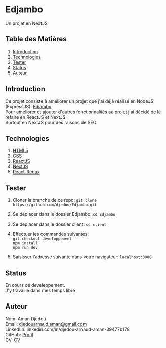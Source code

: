 # Edjambo
Un projet en NextJS

## Table des Matières
1. [Introduction](#Introduction)  
1. [Technologies](#Technologies)  
1. [Tester](#Tester)  
1. [Status](#Status)
1. [Auteur](#Auteur)  


## Introduction
Ce projet consiste à améliorer un projet que j'ai déjà réalisé en NodeJS (ExpressJS).  [Edjambo](https://notrebiencommun.org/)  
Pour améliorer et ajouter d'autres fonctionnalités au projet j'ai décidé de le refaire en ReactJS et NextJS  
Surtout en NextJS pour des raisons de SEO.

## Technologies
1. [HTML5](https://www.w3.org/TR/html52/)
1. [CSS](https://www.w3.org/Style/CSS/specs.fr.html)
1. [ReactJS](https://reactjs.org/)
1. [NextJS](https://nextjs.org/)
1. [React-Redux](https://react-redux.js.org/)

## Tester 
1. Cloner la branche de ce repo: `git clone https://github.com/djedou/Edjambo.git`  
1. Se deplacer dans le dossier Edjambo: `cd Edjambo`  
1. Se deplacer dans le dossier client: `cd client`  
1. Effectuer les commandes suivantes:  
   `git checkout developpement`  
   `npm install`  
   `npm run dev`  
   
1. Saisisser l'adresse suivante dans votre navigateur: `localhost:3000`

## Status
En cours de develeppement.  
J'y travaille dans mes temps libre
## Auteur
Nom: Aman Djedou  
Email: djedouarnaud.aman@gmail.com  
LinkedLn: linkedin.com/in/djedou-arnaud-aman-39477b178  
GitHub: [Profil](https://github.com/djedou)  
CV: [CV](https://djedou.github.io/Mon-CV/)  
